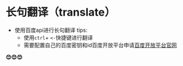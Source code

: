 # 长句翻译（translate）

* 使用百度api进行长句翻译
    tips:
  * 使用`ctrl`+ `<-`快捷键进行翻译
  * 需要配置自己的百度密钥和id百度开放平台申请[百度开放平台官网](http://api.fanyi.baidu.com/)

**😊😊😊**
